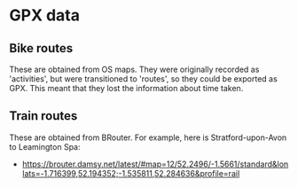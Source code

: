 # GPX data

## Bike routes

These are obtained from OS maps. They were originally recorded as 'activities', but were transitioned to 'routes', so they could be exported as GPX. This meant that they lost the information about time taken.

## Train routes

These are obtained from BRouter. For example, here is Stratford-upon-Avon to Leamington Spa:

- <https://brouter.damsy.net/latest/#map=12/52.2496/-1.5661/standard&lonlats=-1.716399,52.194352;-1.535811,52.284636&profile=rail>
